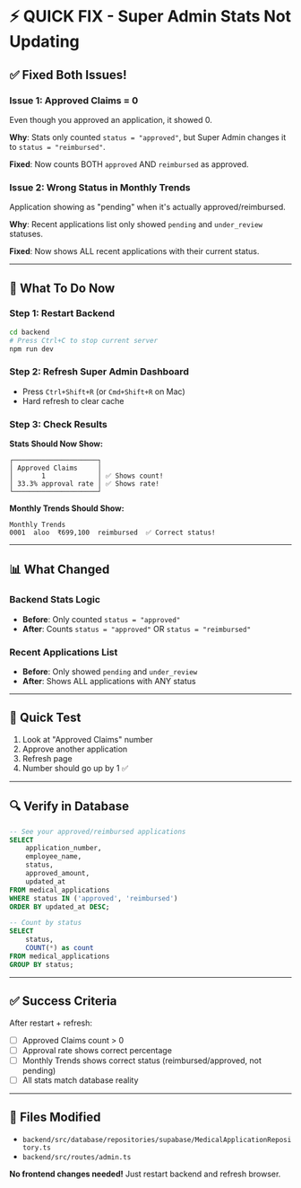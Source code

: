 # ⚡ QUICK FIX - Super Admin Stats Not Updating

## ✅ Fixed Both Issues!

### Issue 1: Approved Claims = 0
Even though you approved an application, it showed 0.

**Why**: Stats only counted `status = "approved"`, but Super Admin changes it to `status = "reimbursed"`.

**Fixed**: Now counts BOTH `approved` AND `reimbursed` as approved.

### Issue 2: Wrong Status in Monthly Trends
Application showing as "pending" when it's actually approved/reimbursed.

**Why**: Recent applications list only showed `pending` and `under_review` statuses.

**Fixed**: Now shows ALL recent applications with their current status.

---

## 🚀 What To Do Now

### Step 1: Restart Backend
```bash
cd backend
# Press Ctrl+C to stop current server
npm run dev
```

### Step 2: Refresh Super Admin Dashboard
- Press `Ctrl+Shift+R` (or `Cmd+Shift+R` on Mac)
- Hard refresh to clear cache

### Step 3: Check Results

**Stats Should Now Show:**
```
┌─────────────────────┐
│ Approved Claims     │
│       1             │ ✅ Shows count!
│ 33.3% approval rate │ ✅ Shows rate!
└─────────────────────┘
```

**Monthly Trends Should Show:**
```
Monthly Trends
0001  aloo  ₹699,100  reimbursed  ✅ Correct status!
```

---

## 📊 What Changed

### Backend Stats Logic
- **Before**: Only counted `status = "approved"`
- **After**: Counts `status = "approved"` OR `status = "reimbursed"`

### Recent Applications List
- **Before**: Only showed `pending` and `under_review`
- **After**: Shows ALL applications with ANY status

---

## 🧪 Quick Test

1. Look at "Approved Claims" number
2. Approve another application
3. Refresh page
4. Number should go up by 1 ✅

---

## 🔍 Verify in Database

```sql
-- See your approved/reimbursed applications
SELECT 
    application_number,
    employee_name,
    status,
    approved_amount,
    updated_at
FROM medical_applications
WHERE status IN ('approved', 'reimbursed')
ORDER BY updated_at DESC;

-- Count by status
SELECT 
    status,
    COUNT(*) as count
FROM medical_applications
GROUP BY status;
```

---

## ✅ Success Criteria

After restart + refresh:
- [ ] Approved Claims count > 0
- [ ] Approval rate shows correct percentage
- [ ] Monthly Trends shows correct status (reimbursed/approved, not pending)
- [ ] All stats match database reality

---

## 📝 Files Modified
- `backend/src/database/repositories/supabase/MedicalApplicationRepository.ts`
- `backend/src/routes/admin.ts`

**No frontend changes needed!** Just restart backend and refresh browser.
